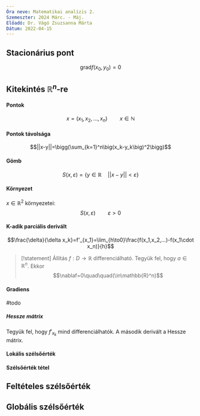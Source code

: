 ```yaml
---
Óra neve: Matematikai analízis 2.
Szemeszter: 2024 Márc. - Máj.
Előadó: Dr. Vágó Zsuzsanna Márta
Dátum: 2022-04-15
---
```


## Stacionárius pont
$$\text{grad}f(x_0,y_0)=0$$
## Kitekintés $\mathbb{R}^n$-re
#### Pontok
$$x=(x_1,x_2,…,x_n)\quad\quad x\in\mathbb{N}$$
#### Pontok távolsága
$$||x-y||=\bigg(\sum_{k=1}^n\big(x_k-y_k\big)^2\bigg)$$
#### Gömb
$$S(x,\varepsilon)=\{y\in\mathbb{R}\quad||x-y||<\varepsilon\}$$
#### Környezet
$x\in\mathbb{R}^2$ környezetei:
$$S(x,\varepsilon)\quad\quad\varepsilon>0$$
#### K-adik parciális derivált
$$\frac{\delta}{\delta x_k}=f'_{x_1}=\lim_{h\to0}\frac{f(x_1,x_2,…)-f(x_1\cdot x_n)}{h}$$
> [!statement] Állítás
> $f:D\to\mathbb{R}$ differenciálható. Tegyük fel, hogy $a\in\mathbb{R}^n$. Ekkor
> $$\nablaf=0\quad\quad(\in\mathbb{R}^n)$$
#### Gradiens
#todo
##### Hessze mátrix
Tegyük fel, hogy $f'_{x_k}$ mind differenciálhatók. A második derivált a Hessze mátrix.
#### Lokális szélsőérték
#### Szélsőérték tétel
## Feltételes szélsőérték
## Globális szélsőérték